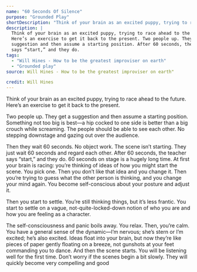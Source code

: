 ```yaml
---
name: "60 Seconds Of Silence"
purpose: "Grounded Play"
shortDescription: "Think of your brain as an excited puppy, trying to race ahead to the future. Here\u2019s an exercise to get it back to the present."
description: |
  Think of your brain as an excited puppy, trying to race ahead to the future.
  Here’s an exercise to get it back to the present. Two people up. They get a
  suggestion and then assume a starting position. After 60 seconds, the teacher
  says “start,” and they do.
tags:
  - "Will Hines - How to be the greatest improviser on earth"
  - "Grounded play"
source: Will Hines - How to be the greatest improviser on earth"

credit: Will Hines
---
```


Think of your brain as an excited puppy, trying to race ahead to the future. Here’s an exercise to get it back to the present.

Two people up. They get a suggestion and then assume a starting position. Something not too big is best—a hip cocked to one side is better than a big crouch while screaming. The people should be able to see each other. No stepping downstage and gazing out over the audience.

Then they wait 60 seconds. No object work. The scene isn’t starting. They just wait 60 seconds and regard each other. After 60 seconds, the teacher says “start,” and they do. 60 seconds on stage is a hugely long time. At first your brain is racing: you’re thinking of ideas of how you might start the scene. You pick one. Then you don’t like that idea and you change it. Then you’re trying to guess what the other person is thinking, and you change your mind again. You become self-conscious about your posture and adjust it.

Then you start to settle. You’re still thinking things, but it’s less frantic. You start to settle on a vague, not-quite-locked-down notion of who you are and how you are feeling as a character.

The self-consciousness and panic boils away. You relax. Then, you’re calm. You have a general sense of the dynamic—I’m nervous; she’s stern or I’m excited; he’s also excited. Ideas float into your brain, but now they’re like pieces of paper gently floating on a breeze, not gunshots at your feet commanding you to dance.
And then the scene starts. You will be listening well for the first time. Don’t worry if the scenes begin a bit slowly. They will quickly become very compelling and good
